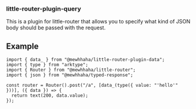 ### little-router-plugin-query

This is a plugin for little-router that allows you to specify what kind of JSON body should be passed with the request.

## Example

```tsx
import { data_ } from "@mewhhaha/little-router-plugin-data";
import { type } from "arktype";
import { Router } from "@mewhhaha/little-router";
import { json } from "@mewhhaha/typed-response";

const router = Router().post("/a", [data_(type({ value: "'hello'" }))], ({ data }) => {
  return text(200, data.value);
});
```
